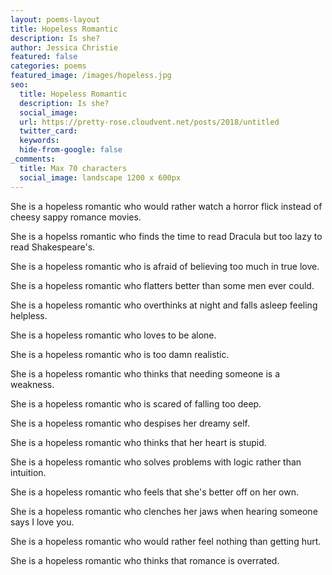 ```yaml
---
layout: poems-layout
title: Hopeless Romantic
description: Is she?
author: Jessica Christie
featured: false
categories: poems
featured_image: /images/hopeless.jpg
seo:
  title: Hopeless Romantic
  description: Is she?
  social_image:
  url: https://pretty-rose.cloudvent.net/posts/2018/untitled
  twitter_card:
  keywords:
  hide-from-google: false
_comments:
  title: Max 70 characters
  social_image: landscape 1200 x 600px
---
```

She is a hopeless romantic who would rather watch a horror flick instead of cheesy sappy romance movies.

She is a hopelss romantic who finds the time to read Dracula but too lazy to read Shakespeare's.

She is a hopeless romantic who is afraid of believing too much in true love.

She is a hopeless romantic who flatters better than some men ever could.

She is a hopeless romantic who overthinks at night and falls asleep feeling helpless.

She is a hopeless romantic who loves to be alone.

She is a hopeless romantic who is too damn realistic.

She is a hopeless romantic who thinks that needing someone is a weakness.

She is a hopeless romantic who is scared of falling too deep.

She is a hopeless romantic who despises her dreamy self.

She is a hopeless romantic who thinks that her heart is stupid.

She is a hopeless romantic who solves problems with logic rather than intuition.

She is a hopeless romantic who feels that she's better off on her own.

She is a hopeless romantic who clenches her jaws when hearing someone says I love you.

She is a hopeless romantic who would rather feel nothing than getting hurt.

She is a hopeless romantic who thinks that romance is overrated.

&nbsp;
